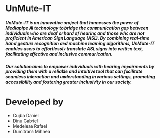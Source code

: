 # UnMute-IT 
##### UnMute-IT is an innovative project that harnesses the power of Mediapipe AI technology to bridge the communication gap between individuals who are deaf or hard of hearing and those who are not proficient in American Sign Language (ASL). By combining real-time hand gesture recognition and machine learning algorithms, UnMute-IT enables users to effortlessly translate ASL signs into written text, facilitating effective and inclusive communication.  
##### Our solution aims to empower individuals with hearing impairments by providing them with a reliable and intuitive tool that can facilitate seamless interaction and understanding in various settings, promoting accessibility and fostering greater inclusivity in our society.

# Developed by
 - Cujba Daniel
 - Dinu Gabriel
 - Medelean Rafael
 - Dumitrana Mihnea
